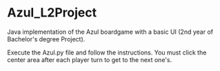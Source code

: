 # Azul_L2Project
Java implementation of the Azul boardgame with a basic UI (2nd year of Bachelor's degree Project). 

Execute the Azul.py file and follow the instructions. You must click the center area after each player turn to get to the next one's.
